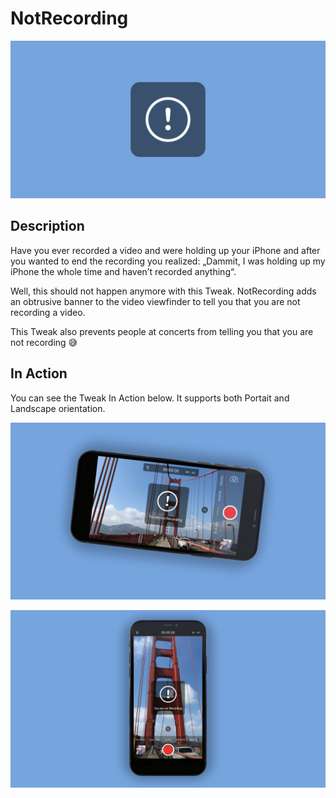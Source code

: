 # NotRecording

![](images/banner.png)

## Description

Have you ever recorded a video and were holding up your iPhone and after you wanted to end the recording you realized: „Dammit, I was holding up my iPhone the whole time and haven’t recorded anything“. 

Well, this should not happen anymore with this Tweak. NotRecording adds an obtrusive banner to the video viewfinder to tell you that you are not recording a video.

This Tweak also prevents people at concerts from telling you that you are not recording 😅
                                 

## In Action

You can see the Tweak In Action below. It supports both Portait and Landscape orientation.

![](images/Landscape.png)

![](images/Portrait.png)

